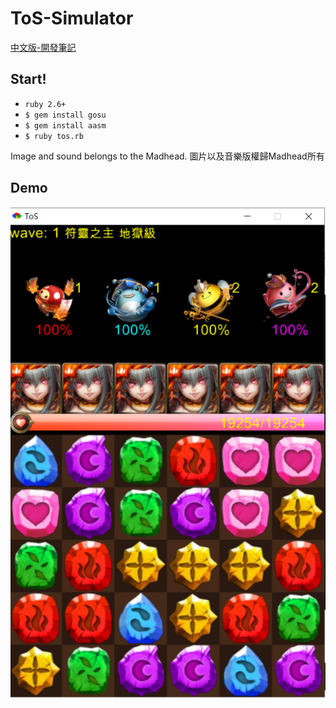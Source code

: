 # ToS-Simulator
[中文版-開發筆記](https://hackmd.io/@islu/S1EDMLBKI)

## Start!
* `ruby 2.6+`
* `$ gem install gosu`
* `$ gem install aasm`
* `$ ruby tos.rb`

Image and sound belongs to the Madhead. 圖片以及音樂版權歸Madhead所有
## Demo
![demo1](demo1.png)
